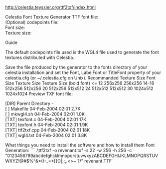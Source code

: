 http://celestia.teyssier.org/ttf2txf/index.html

Celestia Font Texture Generator
TTF font file:    
(Optional) codepoints file:    
Font size:    
Texture size:    
    
Guide

The default codepoints file used is the WGL4 file used to generate the font textures distributed with Celestia.

Save the file produced by the generator to the fonts directory of your celestia installation and set the Font, LabelFont or TitleFont property of your celestia.cfg (or ~/.celestia.cfg on Unix).
Recommanded Texture Size
Font Size    Texture Size    Texture Size (bold font)
<= 12    256x256    256x256
14-16    512x256    512x256
20    512x256    512x512
24    512x512    512x512
30    1024x512    1024x1024
Preview
TXF font file:    
    
    
[DIR] Parent Directory                               -   
[   ] Makefile                  04-Feb-2004 02:01  2.7K  
[   ] mkwgl4.sh                 04-Feb-2004 02:01  1.0K  
[TXT] texfont.c                 04-Feb-2004 02:01   17K  
[TXT] texfont.h                 04-Feb-2004 02:01  1.9K  
[TXT] ttf2txf.cpp               04-Feb-2004 02:01   18K  
[TXT] wgl4.txt                  04-Feb-2004 02:01  3.8K  


What things you need to install the software and how to install them Font Generation: ``` .\ttf2txf -o revenant.txf -s 22 -w 256 -h 256 -c "0123456789abcdefghijklmnopqrstuvwxyzABCDEFGHIJKLMNOPQRSTUVWXYZ!@#$%^&*()-_=+[]{}|;:,.<>~ ?/" revenant.TTF